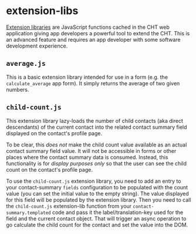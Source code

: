 # extension-libs

[Extension libraries](https://docs.communityhealthtoolkit.org/building/reference/extension-libs/) are JavaScript functions cached in the CHT web application giving app developers a powerful tool to extend the CHT. This is an advanced feature and requires an app developer with some software development experience.

## `average.js`

This is a basic extension library intended for use in a form (e.g. the `calculate_average` app form).  It simply returns the average of two given numbers.

## `child-count.js`

This extension library lazy-loads the number of child contacts (aka direct descendants) of the current contact into the related contact summary field displayed on the contact's profile page.  

To be clear, this _does not_ make the child count value available as an actual contact summary field value. It will not be accessible in forms or other places where the contact summary data is consumed. Instead, this functionality is for _display purposes only_ so that the user can see the child count on the contact's profile page.

To use the `child-count.js` extension library, you need to add an entry to your contact-summary `fields` configuration to be populated with the count value (you can set the initial value to the empty string). The value displayed for this field will be populated by the extension library. Then you need to call the `child-count.js` extension-lib function from your `contact-summary.templated` code and pass it the label/translation-key used for the field and the current contact object. That will trigger an async operation to go calculate the child count for the contact and set the value into the DOM. 
